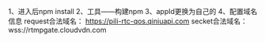 1、进入后npm install
2、工具——构建npm
3、appId更换为自己的
4、配置域名信息
  request合法域名：
    https://pili-rtc-qos.qiniuapi.com
  secket合法域名：
    wss://rtmpgate.cloudvdn.com
